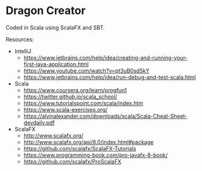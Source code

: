 Dragon Creator
==============

Coded in Scala using ScalaFX and SBT.

Resources:
- IntelliJ
    - https://www.jetbrains.com/help/idea/creating-and-running-your-first-java-application.html
    - https://www.youtube.com/watch?v=pt3uB0sd5kY
    - https://www.jetbrains.com/help/idea/run-debug-and-test-scala.html
- Scala
    - https://www.coursera.org/learn/progfun1
    - https://twitter.github.io/scala_school/
    - https://www.tutorialspoint.com/scala/index.htm
    - https://www.scala-exercises.org/
    - https://alvinalexander.com/downloads/scala/Scala-Cheat-Sheet-devdaily.pdf
- ScalaFX
    - http://www.scalafx.org/
    - http://www.scalafx.org/api/8.0/index.html#package
    - https://github.com/scalafx/ScalaFX-Tutorials
    - https://www.programming-book.com/pro-javafx-8-book/
    - https://github.com/scalafx/ProScalaFX